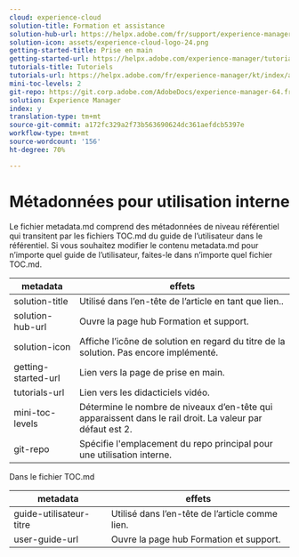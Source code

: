 ```yaml
---
cloud: experience-cloud
solution-title: Formation et assistance
solution-hub-url: https://helpx.adobe.com/fr/support/experience-manager/6-4.html
solution-icon: assets/experience-cloud-logo-24.png
getting-started-title: Prise en main
getting-started-url: https://helpx.adobe.com/experience-manager/tutorials.html
tutorials-title: Tutoriels
tutorials-url: https://helpx.adobe.com/fr/experience-manager/kt/index/aem-6-4-videos.html
mini-toc-levels: 2
git-repo: https://git.corp.adobe.com/AdobeDocs/experience-manager-64.fr-FR
solution: Experience Manager
index: y
translation-type: tm+mt
source-git-commit: a172fc329a2f73b563690624dc361aefdcb5397e
workflow-type: tm+mt
source-wordcount: '156'
ht-degree: 70%

---
```



# Métadonnées pour utilisation interne

Le fichier metadata.md comprend des métadonnées de niveau référentiel qui transitent par les fichiers TOC.md du guide de l’utilisateur dans le référentiel. Si vous souhaitez modifier le contenu metadata.md pour n’importe quel guide de l’utilisateur, faites-le dans n’importe quel fichier TOC.md.

| metadata | effets |
|--- |--- |
| solution-title | Utilisé dans l’en-tête de l’article en tant que lien.. |
| solution-hub-url | Ouvre la page hub Formation et support. |
| solution-icon | Affiche l’icône de solution en regard du titre de la solution. Pas encore implémenté. |
| getting-started-url | Lien vers la page de prise en main. |
| tutorials-url | Lien vers les didacticiels vidéo. |
| mini-toc-levels | Détermine le nombre de niveaux d’en-tête qui apparaissent dans le rail droit. La valeur par défaut est 2.    |
| git-repo | Spécifie l&#39;emplacement du repo principal pour une utilisation interne. |

Dans le fichier TOC.md

| metadata | effets |
|--- |--- |
| guide-utilisateur-titre | Utilisé dans l’en-tête de l’article comme lien. |
| user-guide-url | Ouvre la page hub Formation et support. |
